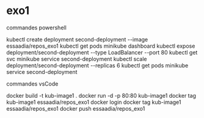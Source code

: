# exo1

commandes powershell

 kubectl create deployment second-deployment --image essaadia/repos_exo1
 kubectl get pods
 minikube dashboard
 kubectl expose deployment/second-deployment --type LoadBalancer --port 80
 kubectl get svc
 minikube service second-deployment
kubectl scale deployment/second-deployment --replicas 6
 kubectl get pods
 minikube service second-deployment
 
commandes vsCode

   docker build -t kub-image1 .
   docker run -d -p 80:80 kub-image1
   docker tag kub-image1 essaadia/repos_exo1
   docker login
   docker tag kub-image1 essaadia/repos_exo1
   docker push essaadia/repos_exo1
